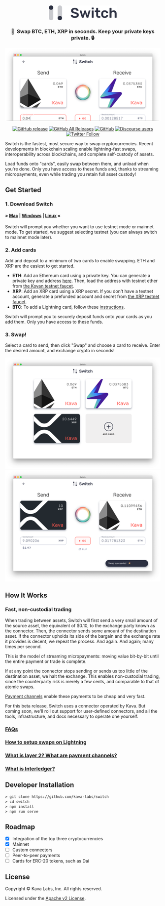 <p align="center">
  <img src="./src/assets/switch-logo.svg" width="220">
</p>
<h3 align="center">💸&ensp;Swap BTC, ETH, XRP in seconds. Keep your private keys private. 🔒</h3>

![Switch swap screen cropped](./screenshots/swap-eth-btc-cropped.png)

<div align="center">

[![GitHub release](https://img.shields.io/github/release/Kava-Labs/switch.svg)](https://github.com/Kava-Labs/switch/releases/latest)
[![GitHub All Releases](https://img.shields.io/github/downloads/kava-labs/switch/total.svg)](https://github.com/Kava-Labs/switch/releases)
[![GitHub](https://img.shields.io/github/license/Kava-Labs/switch.svg)](https://github.com/Kava-Labs/switch/blob/master/LICENSE)
[![Discourse users](https://img.shields.io/discourse/https/forum.interledger.org/users.svg)](https://forum.interledger.org)
[![Twitter Follow](https://img.shields.io/twitter/follow/kava_labs.svg?label=Follow&style=social)](https://twitter.com/kava_labs)

</div>

Switch is the fastest, most secure way to swap cryptocurrencies. Recent developments in blockchain scaling enable lightning-fast swaps, interoperability across blockchains, and complete self-custody of assets.

Load funds onto "cards", easily swap between them, and unload when you're done. Only you have access to these funds and, thanks to streaming micropayments, even while trading you retain full asset custody!

## Get Started

### 1. Download Switch

#### &raquo; [Mac](https://github.com/Kava-Labs/switch/releases/latest/download/Switch-0.2.0.dmg) | [Windows](https://github.com/Kava-Labs/switch/releases/latest/download/Switch.Setup.0.2.0.exe) | [Linux](https://github.com/Kava-Labs/switch/releases/latest/download/Switch.0.2.0.AppImage) &laquo;

Switch will prompt you whether you want to use testnet mode or mainnet mode. To get started, we suggest selecting testnet (you can always switch to mainnet mode later).

### 2. Add cards

Add and deposit to a minimum of two cards to enable swapping. ETH and XRP are the easiest to get started.

- **ETH**: Add an Ethereum card using a private key. You can generate a private key and address [here](https://vanity-eth.tk). Then, load the address with testnet ether from [the Kovan testnet faucet](https://faucet.kovan.network/).
- **XRP**: Add an XRP card using a XRP secret. If you don't have a testnet account, generate a prefunded account and secret from [the XRP testnet faucet](https://developers.ripple.com/xrp-test-net-faucet.html).
- **BTC**: To add a Lightning card, follow these [instructions](docs/lightning-setup.md).

Switch will prompt you to securely deposit funds onto your cards as you add them. Only you have access to these funds.

### 3. Swap!

Select a card to send, then click "Swap" and choose a card to receive. Enter the desired amount, and exchange crypto in seconds!

![Screenshot Home](./screenshots/home-eth-btc-xrp.png)
![Screenshot Swap](./screenshots/swap-xrp-eth-success.png)

## How It Works

### Fast, non-custodial trading

When trading between assets, Switch will first send a very small amount of the source asset, the equivalent of \$0.10, to the exchange party known as the connector. Then, the connector sends some amount of the destination asset. If the connector upholds its side of the bargain and the exchange rate it provides is decent, we repeat the process. And again. And again; many times per second.

This is the model of streaming micropayments: moving value bit-by-bit until the entire payment or trade is complete.

If at any point the connector stops sending or sends us too little of the destination asset, we halt the exchange. This enables non-custodial trading, since the counterparty risk is merely a few cents, and comparable to that of atomic swaps.

[Payment channels](docs/faqs.md#what-is-layer-2-and-payment-channels) enable these payments to be cheap and very fast.

For this beta release, Switch uses a connector operated by Kava. But coming soon, we'll roll out support for user-defined connectors, and all the tools, infrastructure, and docs necessary to operate one yourself.

### [FAQs](docs/faqs.md)
### [How to setup swaps on Lightning](docs/lightning-setup.md)
### [What is layer 2? What are payment channels?](docs/faqs.md#what-is-layer-2-and-payment-channels)
### [What is Interledger?](docs/faqs.md#what-is-interledger)

## Developer Installation

```shell
> git clone https://github.com/kava-labs/switch
> cd switch
> npm install
> npm run serve
```

## Roadmap

- [x] Integration of the top three cryptocurrencies
- [x] Mainnet
- [ ] Custom connectors
- [ ] Peer-to-peer payments
- [ ] Cards for ERC-20 tokens, such as Dai

## License

Copyright © Kava Labs, Inc. All rights reserved.

Licensed under the [Apache v2 License](LICENSE).
